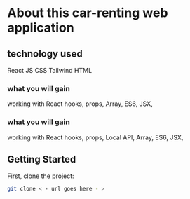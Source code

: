 #  About this car-renting web application

## technology used
React JS
CSS
Tailwind
HTML


### what you will gain
working with React hooks,
props,
Array,
ES6,
JSX,

### what you will gain
working with React hooks,
props,
Local API,
Array,
ES6,
JSX,

## Getting Started

First, clone the project:

```bash
git clone < - url goes here - >
```